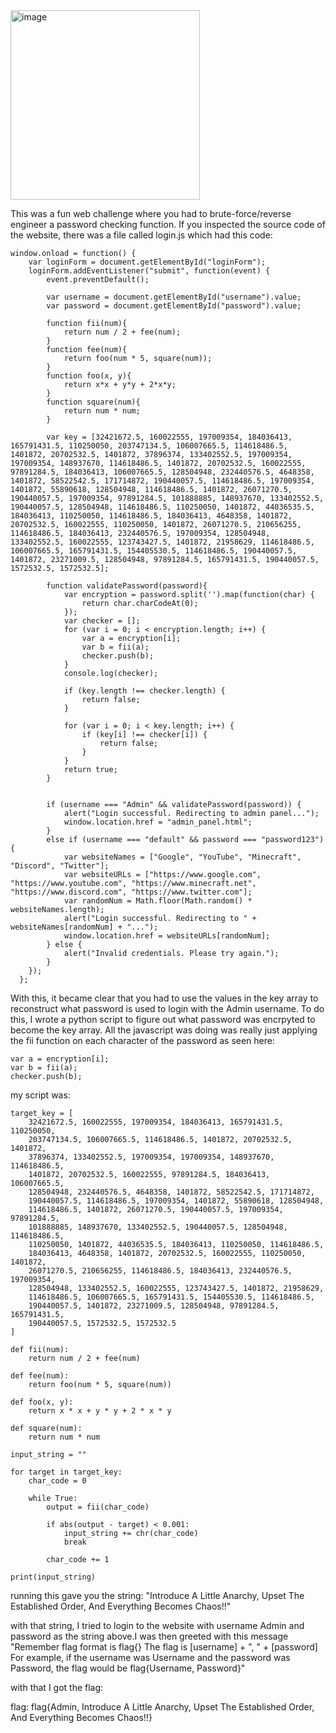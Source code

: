<img width="303" alt="image" src="https://github.com/Jewber11/CTF-Writeups/assets/134816588/5d8ec21d-3f0c-47cf-8ec4-77e28d66d240">

This was a fun web challenge where you had to brute-force/reverse engineer a password checking function. If you inspected the source code of the website, there was a file called login.js which had this code:

```
window.onload = function() {
    var loginForm = document.getElementById("loginForm");
    loginForm.addEventListener("submit", function(event) {
        event.preventDefault(); 
    
        var username = document.getElementById("username").value;
        var password = document.getElementById("password").value;
    
        function fii(num){
            return num / 2 + fee(num);
        }
        function fee(num){
            return foo(num * 5, square(num));
        }
        function foo(x, y){
            return x*x + y*y + 2*x*y;
        }
        function square(num){
            return num * num;
        }

        var key = [32421672.5, 160022555, 197009354, 184036413, 165791431.5, 110250050, 203747134.5, 106007665.5, 114618486.5, 1401872, 20702532.5, 1401872, 37896374, 133402552.5, 197009354, 197009354, 148937670, 114618486.5, 1401872, 20702532.5, 160022555, 97891284.5, 184036413, 106007665.5, 128504948, 232440576.5, 4648358, 1401872, 58522542.5, 171714872, 190440057.5, 114618486.5, 197009354, 1401872, 55890618, 128504948, 114618486.5, 1401872, 26071270.5, 190440057.5, 197009354, 97891284.5, 101888885, 148937670, 133402552.5, 190440057.5, 128504948, 114618486.5, 110250050, 1401872, 44036535.5, 184036413, 110250050, 114618486.5, 184036413, 4648358, 1401872, 20702532.5, 160022555, 110250050, 1401872, 26071270.5, 210656255, 114618486.5, 184036413, 232440576.5, 197009354, 128504948, 133402552.5, 160022555, 123743427.5, 1401872, 21958629, 114618486.5, 106007665.5, 165791431.5, 154405530.5, 114618486.5, 190440057.5, 1401872, 23271009.5, 128504948, 97891284.5, 165791431.5, 190440057.5, 1572532.5, 1572532.5];

        function validatePassword(password){
            var encryption = password.split('').map(function(char) {
                return char.charCodeAt(0);
            });
            var checker = [];
            for (var i = 0; i < encryption.length; i++) {
                var a = encryption[i];
                var b = fii(a);
                checker.push(b);
            }
            console.log(checker);
            
            if (key.length !== checker.length) {
                return false;
            }
            
            for (var i = 0; i < key.length; i++) {
                if (key[i] !== checker[i]) {
                    return false;
                }
            }
            return true;
        }


        if (username === "Admin" && validatePassword(password)) {
            alert("Login successful. Redirecting to admin panel...");
            window.location.href = "admin_panel.html";
        }
        else if (username === "default" && password === "password123") {
            var websiteNames = ["Google", "YouTube", "Minecraft", "Discord", "Twitter"];
            var websiteURLs = ["https://www.google.com", "https://www.youtube.com", "https://www.minecraft.net", "https://www.discord.com", "https://www.twitter.com"];
            var randomNum = Math.floor(Math.random() * websiteNames.length);
            alert("Login successful. Redirecting to " + websiteNames[randomNum] + "...");
            window.location.href = websiteURLs[randomNum];
        } else {
            alert("Invalid credentials. Please try again.");
        }
    });
  };
  ```
  
  With this, it became clear that you had to use the values in the key array to reconstruct what password is used to login with the Admin username. To do this, I wrote a python script to figure out what password was encrpyted to become the key array. All the javascript was doing was really just applying the fii function on each character of the password as seen here:

```
var a = encryption[i];
var b = fii(a);
checker.push(b);
```

my script was:

```
target_key = [
    32421672.5, 160022555, 197009354, 184036413, 165791431.5, 110250050,
    203747134.5, 106007665.5, 114618486.5, 1401872, 20702532.5, 1401872,
    37896374, 133402552.5, 197009354, 197009354, 148937670, 114618486.5,
    1401872, 20702532.5, 160022555, 97891284.5, 184036413, 106007665.5,
    128504948, 232440576.5, 4648358, 1401872, 58522542.5, 171714872,
    190440057.5, 114618486.5, 197009354, 1401872, 55890618, 128504948,
    114618486.5, 1401872, 26071270.5, 190440057.5, 197009354, 97891284.5,
    101888885, 148937670, 133402552.5, 190440057.5, 128504948, 114618486.5,
    110250050, 1401872, 44036535.5, 184036413, 110250050, 114618486.5,
    184036413, 4648358, 1401872, 20702532.5, 160022555, 110250050, 1401872,
    26071270.5, 210656255, 114618486.5, 184036413, 232440576.5, 197009354,
    128504948, 133402552.5, 160022555, 123743427.5, 1401872, 21958629,
    114618486.5, 106007665.5, 165791431.5, 154405530.5, 114618486.5,
    190440057.5, 1401872, 23271009.5, 128504948, 97891284.5, 165791431.5,
    190440057.5, 1572532.5, 1572532.5
]

def fii(num):
    return num / 2 + fee(num)

def fee(num):
    return foo(num * 5, square(num))

def foo(x, y):
    return x * x + y * y + 2 * x * y

def square(num):
    return num * num

input_string = ""

for target in target_key:
    char_code = 0

    while True:
        output = fii(char_code)

        if abs(output - target) < 0.001:
            input_string += chr(char_code)
            break

        char_code += 1

print(input_string)
```

running this gave you the string: "Introduce A Little Anarchy, Upset The Established Order, And Everything Becomes Chaos!!"

with that string, I tried to login to the website with username Admin and password as the string above.I was then greeted with this message 
"Remember flag format is flag{} The flag is [username] + ", " + [password] For example, if the username was Username and the password was Password, the flag would be flag{Username, Password}"

with that I got the flag:

flag: flag{Admin, Introduce A Little Anarchy, Upset The Established Order, And Everything Becomes Chaos!!}
                
